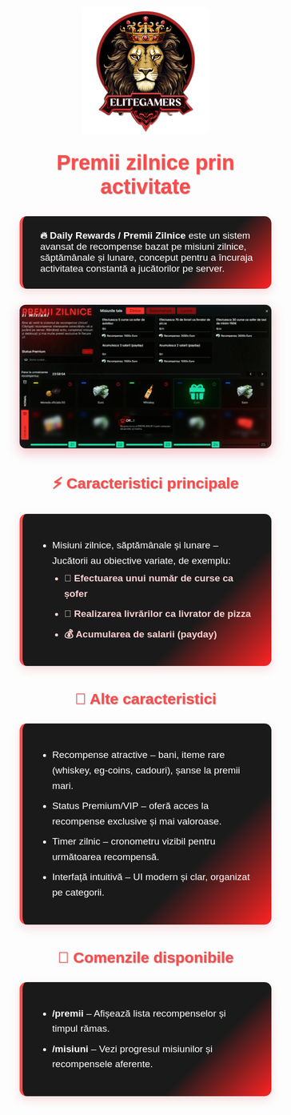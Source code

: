 
<style scoped>

.page-daily {
  font-family: 'Poppins', sans-serif;
  color: #f4f4f4;
}

.page-daily h2, .page-daily h3 {
  color: #ff4b4b;
  text-align: center;
  font-weight: 700;
  text-shadow: 1px 1px 2px rgba(0,0,0,0.4);
}

.page-daily h2 {
  font-size: 2.6rem;
  margin-top: 2rem;
}

.page-daily h3 {
  font-size: 1.9rem;
  margin-top: 3rem;
}

.page-daily img:not(.no-style) {
  display: block;
  margin: 2rem auto;
  border-radius: 12px;
  box-shadow: 0 8px 24px rgba(215, 38, 56, 0.3);
  max-width: 100%;
  height: auto;
}

.eg-card-box {
  margin: 2rem auto;
  max-width: 900px;
  padding: 1.8rem 2.2rem;
  background: linear-gradient(135deg, #1a1a1a 70%, #ff2323 100%);
  border-left: 6px solid #ff4b4b;
  border-radius: 14px;
  box-shadow: 0 8px 18px rgba(215, 38, 56, 0.15);
  transition: box-shadow 0.3s ease, transform 0.3s ease;
  font-size: 1.2rem;
  color: #ffffff;
}

.eg-card-box:hover {
  box-shadow: 0 15px 35px rgba(215, 38, 56, 0.4);
  transform: translateY(-4px);
}

.eg-card-box ul {
  padding-left: 1.5rem;
}

.eg-card-box li {
  margin-bottom: 0.6rem;
  line-height: 1.6;
}

.eg-card-box li ul {
  margin-top: 0.3rem;
  list-style-type: disc;
  color: #ffd1d1;
  font-weight: 600;
}

.eg-card-box strong {
  color: #ffffff;
}
</style>

<div class="page-daily">
<div style="display: flex; justify-content: center;">
    <img src="../public/elitegamers.png" alt="logo EliteGamers" width="256" height="256" class="no-style" style="margin-top: 2rem; border-radius: 12px;">
</div>

## Premii zilnice prin activitate

<div class="eg-card-box">
  <strong>🔥 Daily Rewards / Premii Zilnice</strong> este un sistem avansat de recompense bazat pe misiuni zilnice, săptămânale și lunare, conceput pentru a încuraja activitatea constantă a jucătorilor pe server.
</div>

<img src="../public/dailyrewards/dailyrewards.png" alt="sistem Daily Rewards">

### ⚡ Caracteristici principale

<div class="eg-card-box">
  <ul>
    <li>Misiuni zilnice, săptămânale și lunare – Jucătorii au obiective variate, de exemplu:
      <ul>
        <li>🚗 Efectuarea unui număr de curse ca șofer</li>
        <li>🍕 Realizarea livrărilor ca livrator de pizza</li>
        <li>💰 Acumularea de salarii (payday)</li>
      </ul>
    </li>
  </ul>
</div>

### 🎯 Alte caracteristici

<div class="eg-card-box">
  <ul>
    <li> Recompense atractive – bani, iteme rare (whiskey, eg-coins, cadouri), șanse la premii mari.</li>
    <li> Status Premium/VIP – oferă acces la recompense exclusive și mai valoroase.</li>
    <li> Timer zilnic – cronometru vizibil pentru următoarea recompensă.</li>
    <li> Interfață intuitivă – UI modern și clar, organizat pe categorii.</li>
  </ul>
</div>

### 📜 Comenzile disponibile

<div class="eg-card-box">
  <ul>
    <li><strong>/premii</strong> – Afișează lista recompenselor și timpul rămas.</li>
    <li><strong>/misiuni</strong> – Vezi progresul misiunilor și recompensele aferente.</li>
  </ul>
</div>

</div>
